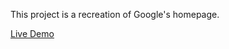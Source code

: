 This project is a recreation of Google's homepage.

[Live Demo](https://cassoncode.github.io/google-homepage/)
